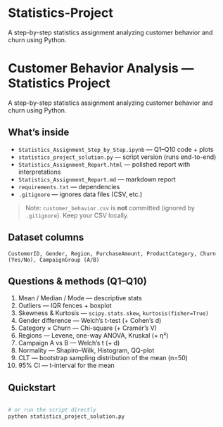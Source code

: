 # Statistics-Project
A step-by-step statistics assignment analyzing customer behavior and churn using Python.
# Customer Behavior Analysis — Statistics Project

A step-by-step statistics assignment analyzing customer behavior and churn using Python.

## What’s inside
- `Statistics_Assignment_Step_by_Step.ipynb` — Q1–Q10 code + plots
- `statistics_project_solution.py` — script version (runs end-to-end)
- `Statistics_Assignment_Report.html` — polished report with interpretations
- `Statistics_Assignment_Report.md` — markdown report
- `requirements.txt` — dependencies
- `.gitignore` — ignores data files (CSV, etc.)

> Note: `customer_behavior.csv` is **not** committed (ignored by `.gitignore`). Keep your CSV locally.

## Dataset columns
`CustomerID, Gender, Region, PurchaseAmount, ProductCategory, Churn (Yes/No), CampaignGroup (A/B)`

## Questions & methods (Q1–Q10)
1) Mean / Median / Mode — descriptive stats  
2) Outliers — IQR fences + boxplot  
3) Skewness & Kurtosis — `scipy.stats.skew`, `kurtosis(fisher=True)`  
4) Gender difference — Welch’s t-test (+ Cohen’s d)  
5) Category × Churn — Chi-square (+ Cramér’s V)  
6) Regions — Levene, one-way ANOVA, Kruskal (+ η²)  
7) Campaign A vs B — Welch’s t (+ d)  
8) Normality — Shapiro–Wilk, Histogram, QQ-plot  
9) CLT — bootstrap sampling distribution of the mean (n=50)  
10) 95% CI — t-interval for the mean

## Quickstart
```bash

# or run the script directly
python statistics_project_solution.py
